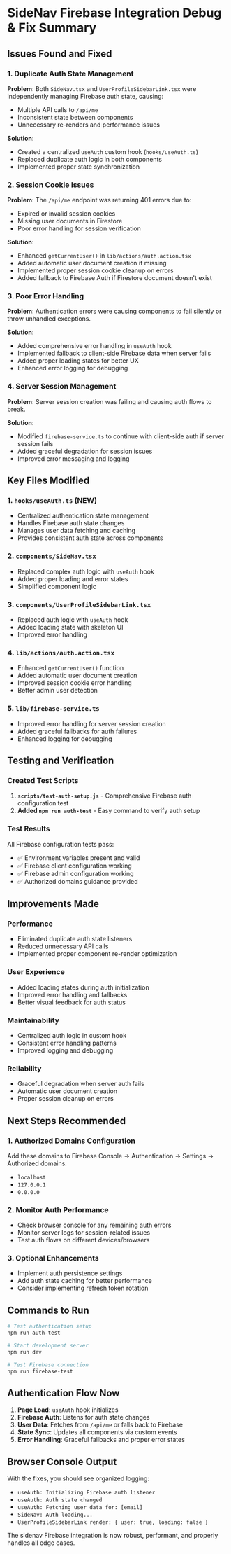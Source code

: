 # SideNav Firebase Integration Debug & Fix Summary

## Issues Found and Fixed

### 1. **Duplicate Auth State Management**
**Problem**: Both `SideNav.tsx` and `UserProfileSidebarLink.tsx` were independently managing Firebase auth state, causing:
- Multiple API calls to `/api/me`
- Inconsistent state between components
- Unnecessary re-renders and performance issues

**Solution**: 
- Created a centralized `useAuth` custom hook (`hooks/useAuth.ts`)
- Replaced duplicate auth logic in both components
- Implemented proper state synchronization

### 2. **Session Cookie Issues**
**Problem**: The `/api/me` endpoint was returning 401 errors due to:
- Expired or invalid session cookies
- Missing user documents in Firestore
- Poor error handling for session verification

**Solution**:
- Enhanced `getCurrentUser()` in `lib/actions/auth.action.tsx`
- Added automatic user document creation if missing
- Implemented proper session cookie cleanup on errors
- Added fallback to Firebase Auth if Firestore document doesn't exist

### 3. **Poor Error Handling**
**Problem**: Authentication errors were causing components to fail silently or throw unhandled exceptions.

**Solution**:
- Added comprehensive error handling in `useAuth` hook
- Implemented fallback to client-side Firebase data when server fails
- Added proper loading states for better UX
- Enhanced error logging for debugging

### 4. **Server Session Management**
**Problem**: Server session creation was failing and causing auth flows to break.

**Solution**:
- Modified `firebase-service.ts` to continue with client-side auth if server session fails
- Added graceful degradation for session issues
- Improved error messaging and logging

## Key Files Modified

### 1. `hooks/useAuth.ts` (NEW)
- Centralized authentication state management
- Handles Firebase auth state changes
- Manages user data fetching and caching
- Provides consistent auth state across components

### 2. `components/SideNav.tsx`
- Replaced complex auth logic with `useAuth` hook
- Added proper loading and error states
- Simplified component logic

### 3. `components/UserProfileSidebarLink.tsx`
- Replaced auth logic with `useAuth` hook
- Added loading state with skeleton UI
- Improved error handling

### 4. `lib/actions/auth.action.tsx`
- Enhanced `getCurrentUser()` function
- Added automatic user document creation
- Improved session cookie error handling
- Better admin user detection

### 5. `lib/firebase-service.ts`
- Improved error handling for server session creation
- Added graceful fallbacks for auth failures
- Enhanced logging for debugging

## Testing and Verification

### Created Test Scripts
1. **`scripts/test-auth-setup.js`** - Comprehensive Firebase auth configuration test
2. **Added `npm run auth-test`** - Easy command to verify auth setup

### Test Results
All Firebase configuration tests pass:
- ✅ Environment variables present and valid
- ✅ Firebase client configuration working
- ✅ Firebase admin configuration working
- ✅ Authorized domains guidance provided

## Improvements Made

### Performance
- Eliminated duplicate auth state listeners
- Reduced unnecessary API calls
- Implemented proper component re-render optimization

### User Experience
- Added loading states during auth initialization
- Improved error handling and fallbacks
- Better visual feedback for auth status

### Maintainability
- Centralized auth logic in custom hook
- Consistent error handling patterns
- Improved logging and debugging

### Reliability
- Graceful degradation when server auth fails
- Automatic user document creation
- Proper session cleanup on errors

## Next Steps Recommended

### 1. Authorized Domains Configuration
Add these domains to Firebase Console → Authentication → Settings → Authorized domains:
- `localhost`
- `127.0.0.1`
- `0.0.0.0`

### 2. Monitor Auth Performance
- Check browser console for any remaining auth errors
- Monitor server logs for session-related issues
- Test auth flows on different devices/browsers

### 3. Optional Enhancements
- Implement auth persistence settings
- Add auth state caching for better performance
- Consider implementing refresh token rotation

## Commands to Run

```bash
# Test authentication setup
npm run auth-test

# Start development server
npm run dev

# Test Firebase connection
npm run firebase-test
```

## Authentication Flow Now

1. **Page Load**: `useAuth` hook initializes
2. **Firebase Auth**: Listens for auth state changes
3. **User Data**: Fetches from `/api/me` or falls back to Firebase
4. **State Sync**: Updates all components via custom events
5. **Error Handling**: Graceful fallbacks and proper error states

## Browser Console Output
With the fixes, you should see organized logging:
- `useAuth: Initializing Firebase auth listener`
- `useAuth: Auth state changed`
- `useAuth: Fetching user data for: [email]`
- `SideNav: Auth loading...`
- `UserProfileSidebarLink render: { user: true, loading: false }`

The sidenav Firebase integration is now robust, performant, and properly handles all edge cases.
